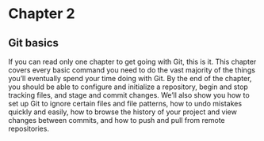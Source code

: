 # Chapter 2

## Git basics

If you can read only one chapter to get going with Git, this is it. This
chapter covers every basic command you need to do the vast majority of the
things you’ll eventually spend your time doing with Git. By the end of the
chapter, you should be able to configure and initialize a repository, begin and
stop tracking files, and stage and commit changes. We’ll also show you how to
set up Git to ignore certain files and file patterns, how to undo mistakes
quickly and easily, how to browse the history of your project and view changes
between commits, and how to push and pull from remote repositories.

